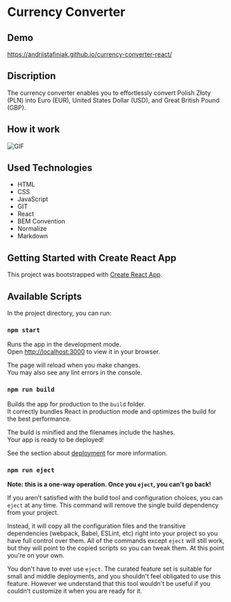 # Currency Converter
## Demo
https://andriistafiniak.github.io/currency-converter-react/

## Discription
The currency converter enables you to effortlessly convert Polish Złoty (PLN) into Euro (EUR), United States Dollar (USD), and Great British Pound (GBP).


## How it work 
![GIF](https://media.giphy.com/media/v1.Y2lkPTc5MGI3NjExOWx3YjV6aGN4cmJwdDV0eTQwenR1Z2Q0YjJnZXBnazQ4dnZrazQ3ciZlcD12MV9pbnRlcm5hbF9naWZfYnlfaWQmY3Q9Zw/Zpvx8dXlq6mpOCbcJA/giphy.gif)

## Used Technologies

- HTML
- CSS
- JavaScript
- GIT
- React
- BEM Convention
- Normalize
- Markdown

## Getting Started with Create React App

This project was bootstrapped with [Create React App](https://github.com/facebook/create-react-app).

## Available Scripts

In the project directory, you can run:

### `npm start`

Runs the app in the development mode.\
Open [http://localhost:3000](http://localhost:3000) to view it in your browser.

The page will reload when you make changes.\
You may also see any lint errors in the console.



### `npm run build`

Builds the app for production to the `build` folder.\
It correctly bundles React in production mode and optimizes the build for the best performance.

The build is minified and the filenames include the hashes.\
Your app is ready to be deployed!

See the section about [deployment](https://facebook.github.io/create-react-app/docs/deployment) for more information.

### `npm run eject`

**Note: this is a one-way operation. Once you `eject`, you can't go back!**

If you aren't satisfied with the build tool and configuration choices, you can `eject` at any time. This command will remove the single build dependency from your project.

Instead, it will copy all the configuration files and the transitive dependencies (webpack, Babel, ESLint, etc) right into your project so you have full control over them. All of the commands except `eject` will still work, but they will point to the copied scripts so you can tweak them. At this point you're on your own.

You don't have to ever use `eject`. The curated feature set is suitable for small and middle deployments, and you shouldn't feel obligated to use this feature. However we understand that this tool wouldn't be useful if you couldn't customize it when you are ready for it.

